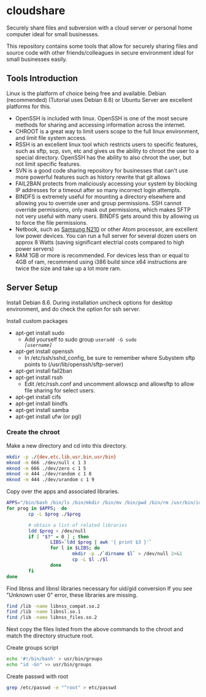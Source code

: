 # cloudshare
Securely share files and subversion with a cloud server or personal home computer ideal for small businesses.

This repository contains some tools that allow for securely sharing files and source code with other friends/colleagues in secure environment ideal for small businesses easily.

## Tools Introduction
Linux is the platform of choice being free and available. Debian (recommended) (Tutorial uses Debian 8.6) or Ubuntu Server are excellent platforms for this.

- OpenSSH is included with linux. OpenSSH is one of the most secure methods for sharing and accessing information across the internet.
- CHROOT is a great way to limit users scope to the full linux environment, and limit file system access.
- RSSH is an excellent linux tool which restricts users to specific features, such as sftp, scp, svn, etc and gives us the ability to chroot the user to a special directory. OpenSSH has the ability to also chroot the user, but not limit specific features.
- SVN is a good code sharing repository for businesses that can't use more powerful features such as history rewrite that git allows
- FAIL2BAN protects from maliciously accessing your system by blocking IP addresses for a timeout after so many incorrect login attempts.
- BINDFS is extremely useful for mounting a directory elsewhere and allowing you to override user and group permissions. SSH cannot override permissions, only mask out permissions, which makes SFTP not very useful with many users. BINDFS gets around this by allowing us to force the file permissions.
- Netbook, such as <a href="http://www.pcworld.com/article/192795/samsung_N210_review.html">Samsung N210</a> or other Atom processor, are excellent low power devices. You can run a full server for several dozen users on approx 8 Watts (saving significant electrial costs compared to high power servers)
- RAM 1GB or more is recommended. For devices less than or equal to 4GB of ram, recommend using i386 build since x64 instructions are twice the size and take up a lot more ram.

## Server Setup
Install Debian 8.6. During installation uncheck options for desktop environment, and do check the option for ssh server.

Install custom packages
- apt-get install sudo
  - Add yourself to sudo group <code>useradd -G sudo <i>[username]</i></code>
- apt-get install openssh
  - In /etc/ssh/sshd_config, be sure to remember where Subystem sftp points to (/usr/lib/openssh/sftp-server)
- apt-get install fail2ban
- apt-get install rssh
  - Edit /etc/rssh.conf and uncomment allowscp and allowsftp to allow file sharing for select users.
- apt-get install cifs
- apt-get install bindfs
- apt-get install samba
- apt-get install ufw (or pgl)

### Create the chroot
Make a new directory and cd into this directory.
```bash
mkdir -p ./{dev,etc,lib,usr,bin,usr/bin}
mknod -m 666 ./dev/null c 1 3
mknod -m 666 ./dev/zero c 1 5
mknod -m 444 ./dev/random c 1 8
mknod -m 444 ./dev/urandom c 1 9
```
Copy over the apps and associated libraries.
```bash
APPS="/bin/bash /bin/ls /bin/mkdir /bin/mv /bin/pwd /bin/rm /usr/bin/id /usr/bin/ssh /bin/ping /usr/bin/dircolors"
for prog in $APPS;  do
        cp -L $prog ./$prog

        # obtain a list of related libraries
        ldd $prog > /dev/null
        if [ "$?" = 0 ] ; then
                LIBS=`ldd $prog | awk '{ print $3 }'`
                for l in $LIBS; do
                        mkdir -p ./`dirname $l` > /dev/null 2>&1
                        cp -L $l ./$l
                done
        fi 
done
```

Find libnss and libnsl libraries necessary for uid/gid conversion 
If you see "Unknown user 0" error, these libraries are missing.
```bash
find /lib -name libnss_compat.so.2
find /lib -name libnsl.so.1
find /lib -name libnss_files.so.2
```
Next copy the files listed from the above commands to the chroot and match the directory structure root.

Create groups script
```bash
echo '#!/bin/bash' > usr/bin/groups
echo "id -Gn" >> usr/bin/groups
```

Create passwd with root
```Bash
grep /etc/passwd -e "^root" > etc/passwd
```


